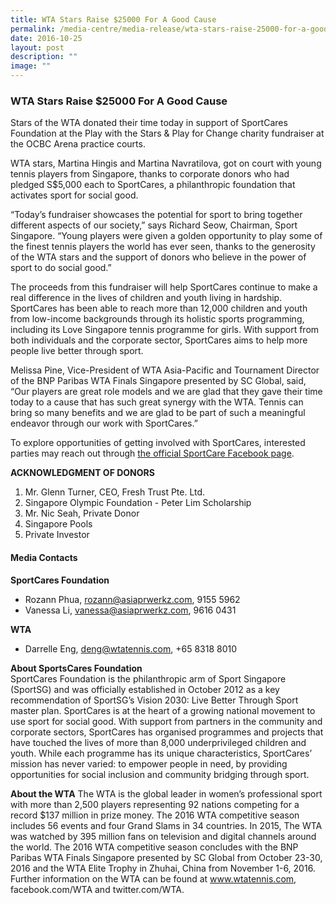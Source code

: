 ```yaml
---
title: WTA Stars Raise $25000 For A Good Cause
permalink: /media-centre/media-release/wta-stars-raise-25000-for-a-good-cause/
date: 2016-10-25
layout: post
description: ""
image: ""
---
```

### **WTA Stars Raise $25000 For A Good Cause**
Stars of the WTA donated their time today in support of SportCares Foundation at the Play with the Stars & Play for Change charity fundraiser at the OCBC Arena practice courts.  
  
WTA stars, Martina Hingis and Martina Navratilova, got on court with young tennis players from Singapore, thanks to corporate donors who had pledged S$5,000 each to SportCares, a philanthropic foundation that activates sport for social good.  
  
“Today’s fundraiser showcases the potential for sport to bring together different aspects of our society,” says Richard Seow, Chairman, Sport Singapore. “Young players were given a golden opportunity to play some of the finest tennis players the world has ever seen, thanks to the generosity of the WTA stars and the support of donors who believe in the power of sport to do social good.”  
  
The proceeds from this fundraiser will help SportCares continue to make a real difference in the lives of children and youth living in hardship. SportCares has been able to reach more than 12,000 children and youth from low-income backgrounds through its holistic sports programming, including its Love Singapore tennis programme for girls. With support from both individuals and the corporate sector, SportCares aims to help more people live better through sport.  
  
Melissa Pine, Vice-President of WTA Asia-Pacific and Tournament Director of the BNP Paribas WTA Finals Singapore presented by SC Global, said, “Our players are great role models and we are glad that they gave their time today to a cause that has such great synergy with the WTA. Tennis can bring so many benefits and we are glad to be part of such a meaningful endeavor through our work with SportCares.”  
  
To explore opportunities of getting involved with SportCares, interested parties may reach out through [the official SportCare Facebook page](www.facebook.com/SportCaresSG).
  
**ACKNOWLEDGMENT OF DONORS**
  
1. Mr. Glenn Turner, CEO, Fresh Trust Pte. Ltd.   
2. Singapore Olympic Foundation - Peter Lim Scholarship  
3. Mr. Nic Seah, Private Donor  
4. Singapore Pools  
5. Private Investor  
  
  
  
#### **Media Contacts**
  
**SportCares Foundation**

* Rozann Phua, rozann@asiaprwerkz.com, 9155 5962  
* Vanessa Li, vanessa@asiaprwerkz.com, 9616 0431  
  
**WTA**
* Darrelle Eng, deng@wtatennis.com, +65 8318 8010  
  
  
**About SportsCares Foundation**  
SportCares Foundation is the philanthropic arm of Sport Singapore (SportSG) and was officially established in October 2012 as a key recommendation of SportSG’s Vision 2030: Live Better Through Sport master plan. SportCares is at the heart of a growing national movement to use sport for social good. With support from partners in the community and corporate sectors, SportCares has organised programmes and projects that have touched the lives of more than 8,000 underprivileged children and youth. While each programme has its unique characteristics, SportCares’ mission has never varied: to empower people in need, by providing opportunities for social inclusion and community bridging through sport.  
  
**About the WTA**
The WTA is the global leader in women’s professional sport with more than 2,500 players representing 92 nations competing for a record $137 million in prize money. The 2016 WTA competitive season includes 56 events and four Grand Slams in 34 countries. In 2015, The WTA was watched by 395 million fans on television and digital channels around the world. The 2016 WTA competitive season concludes with the BNP Paribas WTA Finals Singapore presented by SC Global from October 23-30, 2016 and the WTA Elite Trophy in Zhuhai, China from November 1-6, 2016.  
Further information on the WTA can be found at www.wtatennis.com, facebook.com/WTA and twitter.com/WTA.  